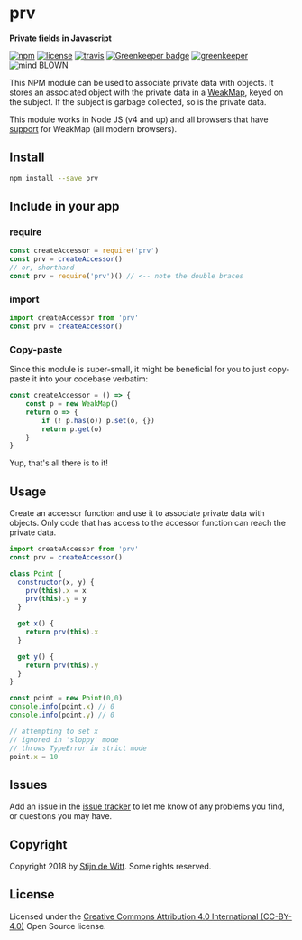 # prv
**Private fields in Javascript**

[![npm](https://img.shields.io/npm/v/prv.svg)](https://npmjs.com/package/prv)
[![license](https://img.shields.io/npm/l/prv.svg)](https://creativecommons.org/licenses/by/4.0/)
[![travis](https://img.shields.io/travis/Download/prv.svg)](https://travis-ci.org/Download/prv)
[![Greenkeeper badge](https://badges.greenkeeper.io/Download/prv.svg)](https://greenkeeper.io/)
[![greenkeeper](https://img.shields.io/david/Download/prv.svg)](https://greenkeeper.io/)
![mind BLOWN](https://img.shields.io/badge/mind-BLOWN-ff69b4.svg)

This NPM module can be used to associate private data with objects. 
It stores an associated object with the private data in a [WeakMap](https://developer.mozilla.org/en-US/docs/Web/JavaScript/Reference/Global_Objects/WeakMap), 
keyed on the subject. If the subject is garbage collected, so is the private data.

This module works in Node JS (v4 and up) and all browsers that have [support](https://caniuse.com/#feat=es5) for WeakMap (all modern browsers). 

## Install
```sh
npm install --save prv
```

## Include in your app

### require
```js
const createAccessor = require('prv')
const prv = createAccessor()
// or, shorthand
const prv = require('prv')() // <-- note the double braces
```

### import
```js
import createAccessor from 'prv'
const prv = createAccessor()
```

### Copy-paste
Since this module is super-small, it might be beneficial for 
you to just copy-paste it into your codebase verbatim:

```js
const createAccessor = () => {
	const p = new WeakMap()
	return o => {
		if (! p.has(o)) p.set(o, {})
		return p.get(o)
	}
}
```

Yup, that's all there is to it!

## Usage
Create an accessor function and use it to associate private 
data with objects. Only code that has access to the accessor 
function can reach the private data.

```js
import createAccessor from 'prv'
const prv = createAccessor()

class Point {
  constructor(x, y) {
    prv(this).x = x
    prv(this).y = y
  }

  get x() {
    return prv(this).x
  }

  get y() {
    return prv(this).y
  }
}

const point = new Point(0,0)
console.info(point.x) // 0
console.info(point.y) // 0

// attempting to set x
// ignored in 'sloppy' mode
// throws TypeError in strict mode
point.x = 10
```

## Issues
Add an issue in the [issue tracker](https://github.com/download/prv/issues)
to let me know of any problems you find, or questions you may have.

## Copyright
Copyright 2018 by [Stijn de Witt](https://StijnDeWitt.com). Some rights reserved.

## License
Licensed under the [Creative Commons Attribution 4.0 International (CC-BY-4.0)](https://creativecommons.org/licenses/by/4.0/) Open Source license.
